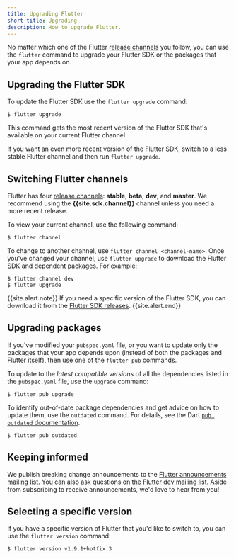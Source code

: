 ```yaml
---
title: Upgrading Flutter
short-title: Upgrading
description: How to upgrade Flutter.
---
```


No matter which one of the Flutter [release channels][]
you follow, you can use the `flutter` command to upgrade your
Flutter SDK or the packages that your app depends on.

## Upgrading the Flutter SDK

To update the Flutter SDK use the `flutter upgrade` command:

```terminal
$ flutter upgrade
```

This command gets the most recent version of the Flutter SDK
that's available on your current Flutter channel.

If you want an even more recent version of the Flutter SDK,
switch to a less stable Flutter channel
and then run `flutter upgrade`.


## Switching Flutter channels

Flutter has four [release channels][]:
**stable**, **beta**, **dev**, and **master**.
We recommend using the **{{site.sdk.channel}}** channel
unless you need a more recent release.

To view your current channel, use the following command:

```terminal
$ flutter channel
```

To change to another channel, use `flutter channel <channel-name>`.
Once you've changed your channel, use `flutter upgrade`
to download the Flutter SDK and dependent packages.
For example:

```terminal
$ flutter channel dev
$ flutter upgrade
```

{{site.alert.note}}
  If you need a specific version of the Flutter SDK,
  you can download it from the [Flutter SDK releases][].
{{site.alert.end}}


## Upgrading packages

If you've modified your `pubspec.yaml` file, or you want to update
only the packages that your app depends upon
(instead of both the packages and Flutter itself),
then use one of the `flutter pub` commands.

To update to the _latest compatible versions_ of
all the dependencies listed in the `pubspec.yaml` file,
use the `upgrade` command:

```terminal
$ flutter pub upgrade
```

To identify out-of-date package dependencies and get advice
on how to update them, use the `outdated` command. For details, see
the Dart [`pub outdated` documentation](https://dart.dev/tools/pub/cmd/pub-outdated).

```terminal
$ flutter pub outdated
```

## Keeping informed

We publish breaking change announcements to the
[Flutter announcements mailing list][flutter-announce].
You can also ask questions on the [Flutter dev mailing list][flutter-dev].
Aside from subscribing to receive announcements,
we'd love to hear from you!


## Selecting a specific version

If you have a specific version of Flutter that you'd like to switch to,
you can use the `flutter version` command:

```terminal
$ flutter version v1.9.1+hotfix.3
```


[Flutter SDK releases]: /docs/development/tools/sdk/releases
[release channels]: {{site.github}}/flutter/flutter/wiki/Flutter-build-release-channels
[flutter-announce]: {{site.groups}}/forum/#!forum/flutter-announce
[flutter-dev]: {{site.groups}}/forum/#!forum/flutter-dev
[pubspec.yaml]: https://dart.dev/tools/pub/pubspec
